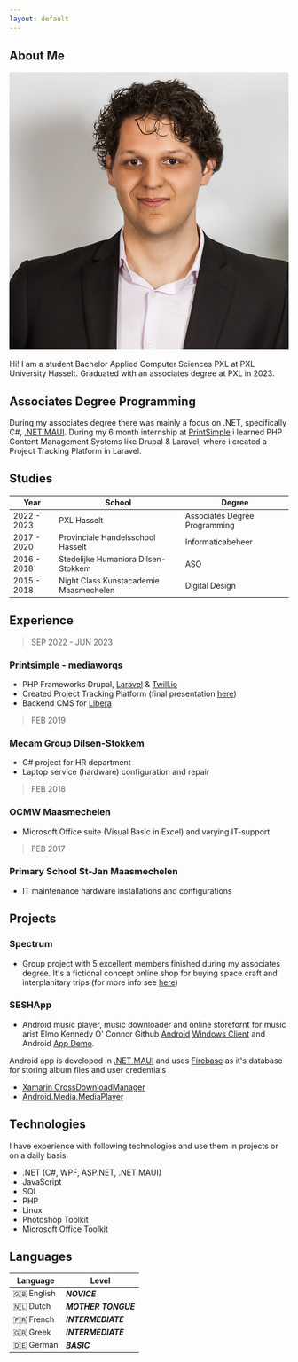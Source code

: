 ```yaml
---
layout: default
---
```


## About Me

<img class="profile-picture" src="picture.png">

Hi! I am a student Bachelor Applied Computer Sciences PXL at PXL University Hasselt. Graduated with an associates degree at PXL in 2023.

## Associates Degree Programming

During my associates degree there was mainly a focus on .NET, specifically C#, [.NET MAUI](https://learn.microsoft.com/en-us/dotnet/maui/what-is-maui). During my 6 month internship at [PrintSimple](https://www.printsimple.eu/) i learned PHP Content Management Systems like Drupal & Laravel, where i created a Project Tracking Platform in Laravel.

## Studies

Year | School                                 | Degree
-----|----------------------------------------|--------
2022 - 2023 | PXL Hasselt                            | Associates Degree Programming
2017 - 2020 | Provinciale Handelsschool Hasselt      | Informaticabeheer
2016 - 2018 | Stedelijke Humaniora Dilsen-Stokkem    | ASO
2015 - 2018 | Night Class Kunstacademie Maasmechelen | Digital Design

## Experience

> SEP 2022 - JUN 2023
### Printsimple - mediaworqs
* PHP Frameworks Drupal, [Laravel](https://www.laravel.com) & [Twill.io](https://twillcms.com)
* Created Project Tracking Platform (final presentation [here](/presentationMedia.pdf))
* Backend CMS for [Libera](https://www.libera.be)

> FEB 2019
### Mecam Group Dilsen-Stokkem
* C# project for HR department
* Laptop service (hardware) configuration and repair

> FEB 2018
### OCMW Maasmechelen
* Microsoft Office suite (Visual Basic in Excel) and varying IT-support

> FEB 2017
### Primary School St-Jan Maasmechelen 
* IT maintenance hardware installations and configurations

## Projects
### Spectrum
* Group project with 5 excellent members finished during my associates degree. It's a fictional concept online shop for buying space craft and interplanitary trips (for more info see [here](/wpl2Logboek.pdf))

### SESHApp
* Android music player, music downloader and online storefornt for music arist Elmo Kennedy O' Connor Github [Android](https://github.com/toonvank/2022SeshApp.git) [Windows Client](https://github.com/toonvank/BoneAlbumDownloaderWindows) and Android [App Demo](https://youtu.be/-TMKff5HjkA).

Android app is developed in [.NET MAUI](https://learn.microsoft.com/en-us/dotnet/maui/what-is-maui) and uses [Firebase](https://firebase.google.com) as it's database for storing album files and user credentials


* [Xamarin CrossDownloadManager](https://github.com/SimonSimCity/Xamarin-CrossDownloadManager)
* [Android.Media.MediaPlayer](https://developer.android.com/reference/android/media/MediaPlayer) 

## Technologies
I have experience with following technologies and use them in projects or on a daily basis

* .NET (C#, WPF, ASP.NET, .NET MAUI)
* JavaScript
* SQL
* PHP
* Linux
* Photoshop Toolkit
* Microsoft Office Toolkit

## Languages
Language | Level        
-----|--------------
🇬🇧 English | **_NOVICE_** 
🇳🇱 Dutch | **_MOTHER TONGUE_**
🇫🇷 French | **_INTERMEDIATE_**
🇬🇷 Greek | **_INTERMEDIATE_**
🇩🇪 German  |**_BASIC_**
